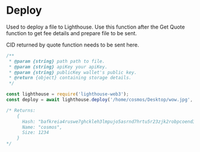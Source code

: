 # Deploy



Used to deploy a file to Lighthouse. Use this function after the Get Quote function to get fee details and prepare file to be sent.&#x20;

CID returned by quote function needs to be sent here.

```javascript
/**
 * @param {string} path path to file.
 * @param {string} apiKey your apiKey.
 * @param {string} publicKey wallet's public key.
 * @return {object} containing storage details.
 */

const lighthouse = require('lighthouse-web3');
const deploy = await lighthouse.deploy('/home/cosmos/Desktop/wow.jpg', publicKey, apiKey); // path, apiKey, publicKey

/* Returns:
    {
      Hash: "bafkreia4ruswe7ghckleh3lmpujo5asrnd7hrtu5r23zjk2robpcoend34", //cid of file
      Name: "cosmos",
      Size: 1234
    }
*/
```
